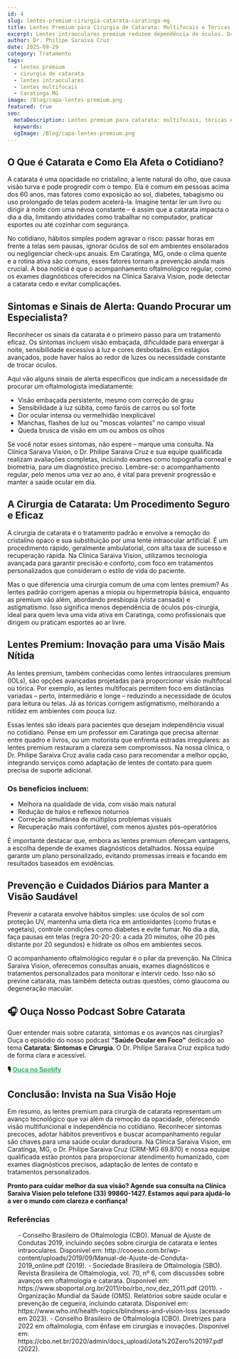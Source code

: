 ```yaml
---
id: 4
slug: lentes-premium-cirurgia-catarata-caratinga-mg
title: Lentes Premium para Cirurgia de Catarata: Multifocais e Tóricas | Caratinga MG
excerpt: Lentes intraoculares premium reduzem dependência de óculos. Dr. Philipe Saraiva oferece tecnologia avançada em Caratinga, MG.
author: Dr. Philipe Saraiva Cruz
date: 2025-09-29
category: Tratamento
tags:
  - lentes premium
  - cirurgia de catarata
  - lentes intraoculares
  - lentes multifocais
  - Caratinga MG
image: /Blog/capa-lentes-premium.png
featured: true
seo:
  metaDescription: Lentes premium para catarata: multifocais, tóricas e EDOF. Cirurgia moderna reduz dependência de óculos. Dr. Philipe Saraiva em Caratinga, MG.
  keywords: 
  ogImage: /Blog/capa-lentes-premium.png
---
```


## O Que é Catarata e Como Ela Afeta o Cotidiano?

A catarata é uma opacidade no cristalino, a lente natural do olho, que causa visão turva e pode progredir com o tempo. Ela é comum em pessoas acima dos 60 anos, mas fatores como exposição ao sol, diabetes, tabagismo ou uso prolongado de telas podem acelerá-la. Imagine tentar ler um livro ou dirigir à noite com uma névoa constante – é assim que a catarata impacta o dia a dia, limitando atividades como trabalhar no computador, praticar esportes ou até cozinhar com segurança.

No cotidiano, hábitos simples podem agravar o risco: passar horas em frente a telas sem pausas, ignorar óculos de sol em ambientes ensolarados ou negligenciar check-ups anuais. Em Caratinga, MG, onde o clima quente e a rotina ativa são comuns, esses fatores tornam a prevenção ainda mais crucial. A boa notícia é que o acompanhamento oftalmológico regular, como os exames diagnósticos oferecidos na Clínica Saraiva Vision, pode detectar a catarata cedo e evitar complicações.

## Sintomas e Sinais de Alerta: Quando Procurar um Especialista?

Reconhecer os sinais da catarata é o primeiro passo para um tratamento eficaz. Os sintomas incluem visão embaçada, dificuldade para enxergar à noite, sensibilidade excessiva à luz e cores desbotadas. Em estágios avançados, pode haver halos ao redor de luzes ou necessidade constante de trocar óculos.

Aqui vão alguns sinais de alerta específicos que indicam a necessidade de procurar um oftalmologista imediatamente:

  - Visão embaçada persistente, mesmo com correção de grau
  - Sensibilidade à luz súbita, como faróis de carros ou sol forte
  - Dor ocular intensa ou vermelhidão inexplicável
  - Manchas, flashes de luz ou "moscas volantes" no campo visual
  - Queda brusca de visão em um ou ambos os olhos

Se você notar esses sintomas, não espere – marque uma consulta. Na Clínica Saraiva Vision, o Dr. Philipe Saraiva Cruz e sua equipe qualificada realizam avaliações completas, incluindo exames como topografia corneal e biometria, para um diagnóstico preciso. Lembre-se: o acompanhamento regular, pelo menos uma vez ao ano, é vital para prevenir progressão e manter a saúde ocular em dia.

## A Cirurgia de Catarata: Um Procedimento Seguro e Eficaz

A cirurgia de catarata é o tratamento padrão e envolve a remoção do cristalino opaco e sua substituição por uma lente intraocular artificial. É um procedimento rápido, geralmente ambulatorial, com alta taxa de sucesso e recuperação rápida. Na Clínica Saraiva Vision, utilizamos tecnologia avançada para garantir precisão e conforto, com foco em tratamentos personalizados que consideram o estilo de vida do paciente.

Mas o que diferencia uma cirurgia comum de uma com lentes premium? As lentes padrão corrigem apenas a miopia ou hipermetropia básica, enquanto as premium vão além, abordando presbiopia (vista cansada) e astigmatismo. Isso significa menos dependência de óculos pós-cirurgia, ideal para quem leva uma vida ativa em Caratinga, como profissionais que dirigem ou praticam esportes ao ar livre.

## Lentes Premium: Inovação para uma Visão Mais Nítida

As lentes premium, também conhecidas como lentes intraoculares premium (IOLs), são opções avançadas projetadas para proporcionar visão multifocal ou tórica. Por exemplo, as lentes multifocais permitem foco em distâncias variadas – perto, intermediário e longe – reduzindo a necessidade de óculos para leitura ou telas. Já as tóricas corrigem astigmatismo, melhorando a nitidez em ambientes com pouca luz.

Essas lentes são ideais para pacientes que desejam independência visual no cotidiano. Pense em um professor em Caratinga que precisa alternar entre quadro e livros, ou um motorista que enfrenta estradas irregulares: as lentes premium restauram a clareza sem compromissos. Na nossa clínica, o Dr. Philipe Saraiva Cruz avalia cada caso para recomendar a melhor opção, integrando serviços como adaptação de lentes de contato para quem precisa de suporte adicional.

### Os benefícios incluem:

  - Melhora na qualidade de vida, com visão mais natural
  - Redução de halos e reflexos noturnos
  - Correção simultânea de múltiplos problemas visuais
  - Recuperação mais confortável, com menos ajustes pós-operatórios

É importante destacar que, embora as lentes premium ofereçam vantagens, a escolha depende de exames diagnósticos detalhados. Nossa equipe garante um plano personalizado, evitando promessas irreais e focando em resultados baseados em evidências.

## Prevenção e Cuidados Diários para Manter a Visão Saudável

Prevenir a catarata envolve hábitos simples: use óculos de sol com proteção UV, mantenha uma dieta rica em antioxidantes (como frutas e vegetais), controle condições como diabetes e evite fumar. No dia a dia, faça pausas em telas (regra 20-20-20: a cada 20 minutos, olhe 20 pés distante por 20 segundos) e hidrate os olhos em ambientes secos.

O acompanhamento oftalmológico regular é o pilar da prevenção. Na Clínica Saraiva Vision, oferecemos consultas anuais, exames diagnósticos e tratamentos personalizados para monitorar e intervir cedo. Isso não só previne catarata, mas também detecta outras questões, como glaucoma ou degeneração macular.

## 🎧 Ouça Nosso Podcast Sobre Catarata

Quer entender mais sobre catarata, sintomas e os avanços nas cirurgias? Ouça o episódio do nosso podcast **"Saúde Ocular em Foco"** dedicado ao tema **Catarata: Sintomas e Cirurgia**. O Dr. Philipe Saraiva Cruz explica tudo de forma clara e acessível.

**🎙️ <a href="https://open.spotify.com/show/6sHIG7HbhF1w5O63CTtxwV" target="_blank" rel="noopener noreferrer" style="color: #1DB954; text-decoration: underline;">Ouça no Spotify</a>**

## Conclusão: Invista na Sua Visão Hoje

Em resumo, as lentes premium para cirurgia de catarata representam um avanço tecnológico que vai além da remoção da opacidade, oferecendo visão multifuncional e independência no cotidiano. Reconhecer sintomas precoces, adotar hábitos preventivos e buscar acompanhamento regular são chaves para uma saúde ocular duradoura. Na Clínica Saraiva Vision, em Caratinga, MG, o Dr. Philipe Saraiva Cruz (CRM-MG 69.870) e nossa equipe qualificada estão prontos para proporcionar atendimento humanizado, com exames diagnósticos precisos, adaptação de lentes de contato e tratamentos personalizados.

**Pronto para cuidar melhor da sua visão? Agende sua consulta na Clínica Saraiva Vision pelo telefone (33) 99860-1427. Estamos aqui para ajudá-lo a ver o mundo com clareza e confiança!**

### Referências

<ol>
  - Conselho Brasileiro de Oftalmologia (CBO). Manual de Ajuste de Condutas 2019, incluindo seções sobre cirurgia de catarata e lentes intraoculares. Disponível em: http://cooeso.com.br/wp-content/uploads/2019/09/Manual-de-Ajuste-de-Conduta-2019_online.pdf (2019).
  - Sociedade Brasileira de Oftalmologia (SBO). Revista Brasileira de Oftalmologia, vol. 70, nº 6, com discussões sobre avanços em oftalmologia e catarata. Disponível em: https://www.sboportal.org.br/2011/rbo/rbo_nov_dez_2011.pdf (2011).
  - Organização Mundial da Saúde (OMS). Relatórios sobre saúde ocular e prevenção de cegueira, incluindo catarata. Disponível em: https://www.who.int/health-topics/blindness-and-vision-loss (acessado em 2023).
  - Conselho Brasileiro de Oftalmologia (CBO). Diretrizes para 2022 em oftalmologia, com ênfase em cirurgias e inovações. Disponível em: https://cbo.net.br/2020/admin/docs_upload/Jota%20Zero%20197.pdf (2022).
</ol>
